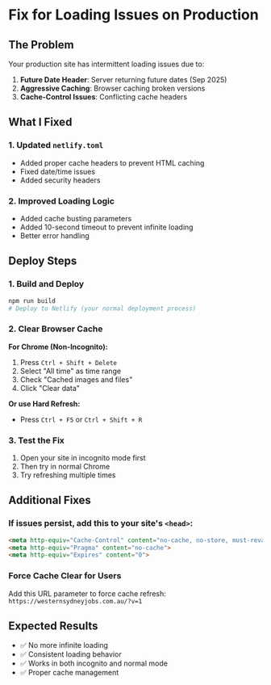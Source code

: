 # Fix for Loading Issues on Production

## The Problem
Your production site has intermittent loading issues due to:
1. **Future Date Header**: Server returning future dates (Sep 2025)
2. **Aggressive Caching**: Browser caching broken versions
3. **Cache-Control Issues**: Conflicting cache headers

## What I Fixed

### 1. Updated `netlify.toml`
- Added proper cache headers to prevent HTML caching
- Fixed date/time issues
- Added security headers

### 2. Improved Loading Logic
- Added cache busting parameters
- Added 10-second timeout to prevent infinite loading
- Better error handling

## Deploy Steps

### 1. Build and Deploy
```bash
npm run build
# Deploy to Netlify (your normal deployment process)
```

### 2. Clear Browser Cache
**For Chrome (Non-Incognito):**
1. Press `Ctrl + Shift + Delete`
2. Select "All time" as time range
3. Check "Cached images and files"
4. Click "Clear data"

**Or use Hard Refresh:**
- Press `Ctrl + F5` or `Ctrl + Shift + R`

### 3. Test the Fix
1. Open your site in incognito mode first
2. Then try in normal Chrome
3. Try refreshing multiple times

## Additional Fixes

### If issues persist, add this to your site's `<head>`:
```html
<meta http-equiv="Cache-Control" content="no-cache, no-store, must-revalidate">
<meta http-equiv="Pragma" content="no-cache">
<meta http-equiv="Expires" content="0">
```

### Force Cache Clear for Users
Add this URL parameter to force cache refresh:
`https://westernsydneyjobs.com.au/?v=1`

## Expected Results
- ✅ No more infinite loading
- ✅ Consistent loading behavior
- ✅ Works in both incognito and normal mode
- ✅ Proper cache management
